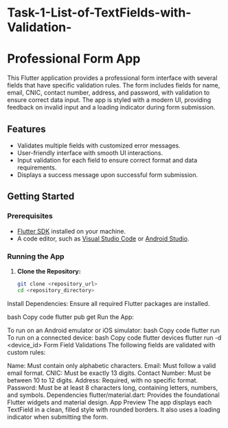 # Task-1-List-of-TextFields-with-Validation-

# Professional Form App

This Flutter application provides a professional form interface with several fields that have specific validation rules. The form includes fields for name, email, CNIC, contact number, address, and password, with validation to ensure correct data input. The app is styled with a modern UI, providing feedback on invalid input and a loading indicator during form submission.

## Features
- Validates multiple fields with customized error messages.
- User-friendly interface with smooth UI interactions.
- Input validation for each field to ensure correct format and data requirements.
- Displays a success message upon successful form submission.

## Getting Started

### Prerequisites
- [Flutter SDK](https://flutter.dev/docs/get-started/install) installed on your machine.
- A code editor, such as [Visual Studio Code](https://code.visualstudio.com/) or [Android Studio](https://developer.android.com/studio).

### Running the App

1. **Clone the Repository:**
   ```bash
   git clone <repository_url>
   cd <repository_directory>
Install Dependencies: Ensure all required Flutter packages are installed.

bash
Copy code
flutter pub get
Run the App:

To run on an Android emulator or iOS simulator:
bash
Copy code
flutter run
To run on a connected device:
bash
Copy code
flutter devices
flutter run -d <device_id>
Form Field Validations
The following fields are validated with custom rules:

Name: Must contain only alphabetic characters.
Email: Must follow a valid email format.
CNIC: Must be exactly 13 digits.
Contact Number: Must be between 10 to 12 digits.
Address: Required, with no specific format.
Password: Must be at least 8 characters long, containing letters, numbers, and symbols.
Dependencies
flutter/material.dart: Provides the foundational Flutter widgets and material design.
App Preview
The app displays each TextField in a clean, filled style with rounded borders. It also uses a loading indicator when submitting the form.
